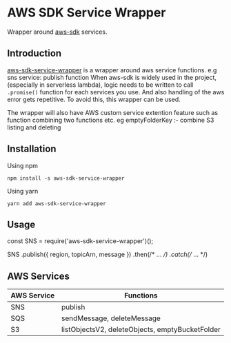 # AWS SDK Service Wrapper

Wrapper around [aws-sdk](https://www.npmjs.com/package/aws-sdk) services.

## Introduction

[aws-sdk-service-wrapper](https://www.npmjs.com/package/aws-sdk-service-wrapper) is a wrapper around aws service functions.
e.g sns service: publish function
When aws-sdk is widely used in the project, (especially in serverless lambda), logic needs to be written to call `.promise()` function for each services you use. And also handling of the aws error gets repetitive.
To avoid this, this wrapper can be used.

The wrapper will also have AWS custom service extention feature such as function combining two functions etc.
eg emptyFolderKey :- combine S3 listing and deleting


## Installation
Using npm
```
npm install -s aws-sdk-service-wrapper
```

Using yarn
```
yarn add aws-sdk-service-wrapper
```

## Usage
const SNS = require('aws-sdk-service-wrapper')();

SNS
  .publish({ region, topicArn, message })
  .then(/* ... */)
  .catch(/* ... */)

## AWS Services

AWS Service  | 	Functions
-------------|-----------------------
SNS          | publish
SQS          | sendMessage, deleteMessage
S3           | listObjectsV2, deleteObjects, emptyBucketFolder

[npm-url]: https://www.npmjs.com/package/aws-sdk-service-wrapper
